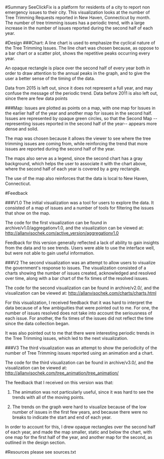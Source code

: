 #Summary
SeeClickFix is a platform for residents of a city to report non emergency issues to their city. This visualization looks at the number of Tree Trimming Requests reported in New Haven, Connecticut by month. The number of tree trimming issues has a periodic trend, with a large increase in the number of issues reported during the second half of each year.

#Design
###Chart:
A line chart is used to emphasize the cyclical nature of the Tree Trimming Issues. The line chart was chosen because, as oppose to a bar chart or a scatter plot, shows the repetitive peaks occurring every year.

An opaque rectangle is place over the second half of every year both in order to draw attention to the annual peaks in the graph, and to give the user a better sense of the timing of the data.

Data from 2015 is left out, since it does not represent a full year, and may confuse the message of the periodic trend. Data before 2011 is also left out, since there are few data points

###Map:
Issues are plotted as points on a map, with one map for Issues in the earlier half of the year and another map for issues in the second half. Issues are represented by opaque green circles, so that the Second Map --representing issues reported in the second half of the year-- appears more dense and solid.

The map was chosen because it allows the viewer to see where the tree trimming issues are coming from, while reinforcing the trend that more issues are reported during the second half of the year.

The maps also serve as a legend, since the second chart has a gray background, which helps the user to associate it with the chart above, where the second half of each year is covered by a grey rectangle.

The use of the map also reinforces that the data is local to New Haven, Connecticut.

#Feedback

###V1.0
The initial visualization was a tool for users to explore the data. It consisted of a map of issues and a number of tools for filtering the issues that show on the map.

The code for the first visualization can be found in archive/v1.0/aggregationv1.0, and the visualization can be viewed at: http://allanvisochek.com/active_version/aggregationv1.0

Feedback for this version generally reflected a lack of ability to gain insights from the data and to see trends. Users were able to use the interface well, but were not able to gain useful information.

###V2
The second visualization was an attempt to allow users to visualize the government's response to issues. The visualization consisted of a charts showing the number of issues created, acknowledged and resolved over time, along with a bar chart of the fix times of the resolved issues.

The code for the second visualization can be found in archive/v2.0/, and the visualization can be viewed at: http://allanvisochek.com/charts/charts.html

For this visualization, I received feedback that it was hard to interpret the data because of a few ambiguities that were pointed out to me. For one, the number of issues resolved does not take into account the seriousness of each issue. For another, the fix times of the issues did not reflect the time since the data collection began.

It was also pointed out to me that there were interesting periodic trends in the Tree Trimming issues, which led to the next visualization.

###V3
The third visualization was an attempt to show the periodicity of the number of Tree Trimming issues reported using an animation and a chart.

The code for the third visualization can be found in archive/v3.0/, and the visualization can be viewed at: http://allanvisochek.com/tree_animation/tree_animation/

The feedback that I received on this version was that:
1. The animation was not particularly useful, since it was hard to see the trends with all of the moving points.

2. The trends on the graph were hard to visualize because of the low number of issues in the first few years, and because there were no breaks to indicate the start and end of each year.

In order to account for this, I drew opaque rectangles over the second half of each year, and made the map smaller, static and below the chart, with one map for the first half of the year, and another map for the second, as outlined in the design section.

#Resources
please see sources.txt
